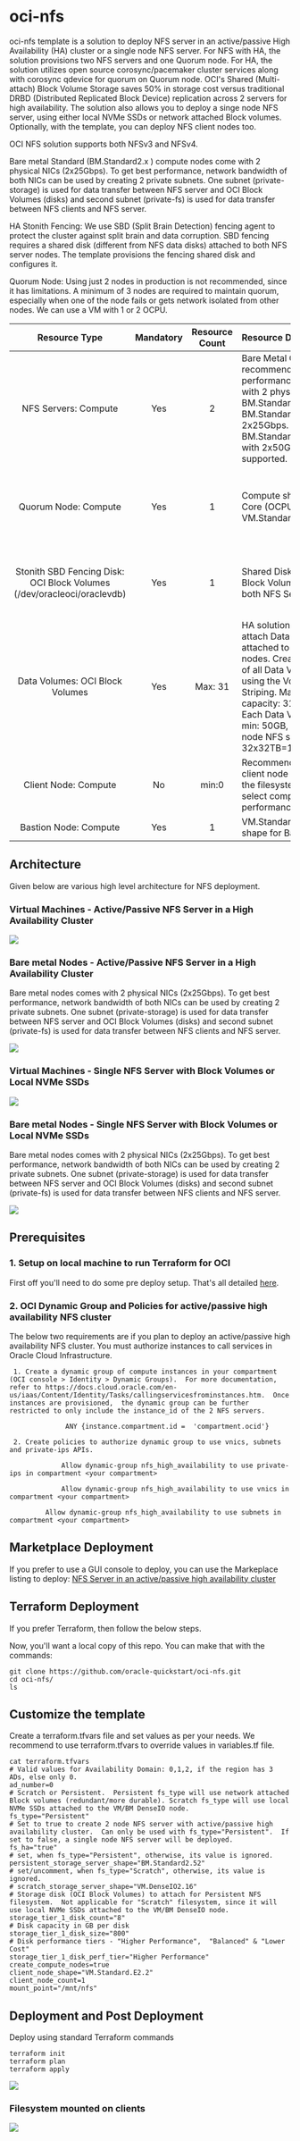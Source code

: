 # oci-nfs
oci-nfs template is a solution to deploy NFS server in an active/passive High Availability (HA) cluster or a single node NFS server. For NFS with HA, the solution provisions two NFS servers and one Quorum node. For HA, the solution utilizes open source corosync/pacemaker cluster services along with corosync qdevice for quorum on Quorum node. OCI's Shared (Multi-attach) Block Volume Storage saves 50% in storage cost versus traditional DRBD (Distributed Replicated Block Device) replication across 2 servers for high availability. The solution also allows you to deploy a singe node NFS server,  using either local NVMe SSDs or network attached Block volumes.  Optionally,  with the template, you can deploy NFS client nodes too.   

OCI NFS solution supports both NFSv3 and NFSv4.   

Bare metal Standard (BM.Standard2.x ) compute nodes come with 2 physical NICs (2x25Gbps). To get best performance,  network bandwidth of both NICs can be used by creating 2 private subnets.  One subnet (private-storage) is used for data transfer between NFS server and OCI Block Volumes (disks) and second subnet (private-fs) is used for data transfer between NFS clients and NFS server.   

HA Stonith Fencing:  We use SBD (Split Brain Detection) fencing agent to protect the cluster against split brain and data corruption. SBD fencing requires a shared disk (different from NFS data disks)  attached to both NFS server nodes.  The template provisions the fencing shared disk and configures it. 

Quorum Node:  Using just 2 nodes in production is not recommended, since it has limitations. A minimum of 3 nodes are required to maintain quorum, especially when one of the node fails or gets network isolated from other nodes.  We can use a VM with 1 or 2 OCPU.
 

| Resource Type | Mandatory |         Resource Count         | Resource Details  |  Comments |
| :---: | :---: | :---: | :--- | :--- | 
| NFS Servers: Compute | Yes |  2   | Bare Metal Compute shapes are recommended for best performance, since they come with 2 physical NICs.  BM.Standard2.52 &  BM.Standard.E2.52 have 2x25Gbps.  BM.Standard.E3.128 comes with 2x50Gbps. VMs are also supported.  | NFS HA cluster - min/max: 2.  Single node NFS - min/max: 1 |
| Quorum Node: Compute | Yes |  1  | Compute shape with 1 or 2 Core (OCPU). VM.Standard2.1/2.2/.E2.1/.E2.2  | Required only for HA solution, not for single node NFS server. | 
| Stonith SBD Fencing Disk: OCI Block Volumes (/dev/oracleoci/oraclevdb) | Yes |  1  | Shared Disk - Multi-attach Block Volume is attached to both NFS Server nodes.  | Required only for HA solution, not for single node NFS. |
| Data Volumes:  OCI Block Volumes | Yes |  Max: 31  | HA solution: Shared Disk/Multi-attach Data Block Volume are attached to both NFS Server nodes.  Create a Volume Group of all Data Volumes and an LVM using the Volume Group with Striping.  Maximum LVM capacity: 31x32TB = 992TB.  Each Data Volume Capacity: min: 50GB, Max: 32TB. Single node NFS server:  32x32TB=1PB. | NFS HA cluster - min:1 , max: 31.  Single node NFS - min:1 , max: 32 |
| Client Node: Compute | No |  min:0  | Recommend provisioning 1 client node to test mounting of the filesystem.  For production, select compute shape based on performance requirements.  | |
| Bastion Node: Compute | Yes |  1  | VM.Standard2.2 is the default shape for Bastion.  | |




## Architecture
Given below are various high level architecture for NFS deployment. 

### Virtual Machines - Active/Passive NFS Server in a High Availability Cluster

![](./images/Quorum_w_NFS_Active_Passive_HA_High_Level_Arch.png)
    
### Bare metal Nodes - Active/Passive NFS Server in a High Availability Cluster
Bare metal nodes comes with 2 physical NICs (2x25Gbps). To get best performance,  network bandwidth of both NICs can be used by creating 2 private subnets.  One subnet (private-storage) is used for data transfer between NFS server and OCI Block Volumes (disks) and second subnet (private-fs) is used for data transfer between NFS clients and NFS server.   

![](./images/Quorum_w_BM_NFS_Active_Passive_HA_High_Level_Arch.png)

### Virtual Machines - Single NFS Server with Block Volumes or Local NVMe SSDs

![](./images/Single_NFS_Server_High_Level_Arch.png)

### Bare metal Nodes - Single NFS Server with Block Volumes or Local NVMe SSDs
Bare metal nodes comes with 2 physical NICs (2x25Gbps). To get best performance,  network bandwidth of both NICs can be used by creating 2 private subnets.  One subnet (private-storage) is used for data transfer between NFS server and OCI Block Volumes (disks) and second subnet (private-fs) is used for data transfer between NFS clients and NFS server.   

![](./images/BM_Single_NFS_Server_High_Level_Arch.png)


## Prerequisites
### 1. Setup on local machine to run Terraform for OCI
First off you'll need to do some pre deploy setup.  That's all detailed [here](https://github.com/oracle/oci-quickstart-prerequisites).

### 2. OCI Dynamic Group and Policies for active/passive high availability NFS cluster
The below two requirements are if you plan to deploy an active/passive high availability NFS cluster.  You must authorize instances to call services in Oracle Cloud Infrastructure.


     1. Create a dynamic group of compute instances in your compartment (OCI console > Identity > Dynamic Groups).  For more documentation, refer to https://docs.cloud.oracle.com/en-us/iaas/Content/Identity/Tasks/callingservicesfrominstances.htm.  Once instances are provisioned,  the dynamic group can be further restricted to only include the instance_id of the 2 NFS servers. 

 ```
               ANY {instance.compartment.id =  'compartment.ocid'}
 ```

     2. Create policies to authorize dynamic group to use vnics, subnets and private-ips APIs.

```
             Allow dynamic-group nfs_high_availability to use private-ips in compartment <your compartment>

             Allow dynamic-group nfs_high_availability to use vnics in compartment <your compartment>

	     Allow dynamic-group nfs_high_availability to use subnets in compartment <your compartment>

```


## Marketplace Deployment 
If you prefer to use a GUI console to deploy, you can use the Markeplace listing to deploy: [NFS Server in an active/passive high availability cluster](https://cloudmarketplace.oracle.com/marketplace/en_US/listing/82147253)

## Terraform Deployment
If you prefer Terraform, then follow the below steps.  

Now, you'll want a local copy of this repo.  You can make that with the commands:

```
git clone https://github.com/oracle-quickstart/oci-nfs.git
cd oci-nfs/
ls
```

## Customize the template 
Create a terraform.tfvars file and set values as per your needs.  We recommend to use terraform.tfvars to override values in variables.tf file.   

```
cat terraform.tfvars
# Valid values for Availability Domain: 0,1,2, if the region has 3 ADs, else only 0.
ad_number=0
# Scratch or Persistent.  Persistent fs_type will use network attached Block volumes (redundant/more durable). Scratch fs_type will use local NVMe SSDs attached to the VM/BM DenseIO node.
fs_type="Persistent"
# Set to true to create 2 node NFS server with active/passive high availability cluster.  Can only be used with fs_type="Persistent".  If set to false, a single node NFS server will be deployed.
fs_ha="true"
# set, when fs_type="Persistent", otherwise, its value is ignored.
persistent_storage_server_shape="BM.Standard2.52"
# set/uncomment, when fs_type="Scratch", otherwise, its value is ignored.
# scratch_storage_server_shape="VM.DenseIO2.16"
# Storage disk (OCI Block Volumes) to attach for Persistent NFS filesystem.  Not applicable for "Scratch" filesystem, since it will use local NVMe SSDs attached to the VM/BM DenseIO node.
storage_tier_1_disk_count="8"
# Disk capacity in GB per disk
storage_tier_1_disk_size="800"
# Disk performance tiers - "Higher Performance",  "Balanced" & "Lower Cost"
storage_tier_1_disk_perf_tier="Higher Performance"
create_compute_nodes=true
client_node_shape="VM.Standard.E2.2"
client_node_count=1
mount_point="/mnt/nfs"
```


## Deployment and Post Deployment
Deploy using standard Terraform commands

```
terraform init
terraform plan
terraform apply 
```

![](./images/TF-apply.png)

### Filesystem mounted on clients 
![](./images/oci-nfs-client-df-h.png)
